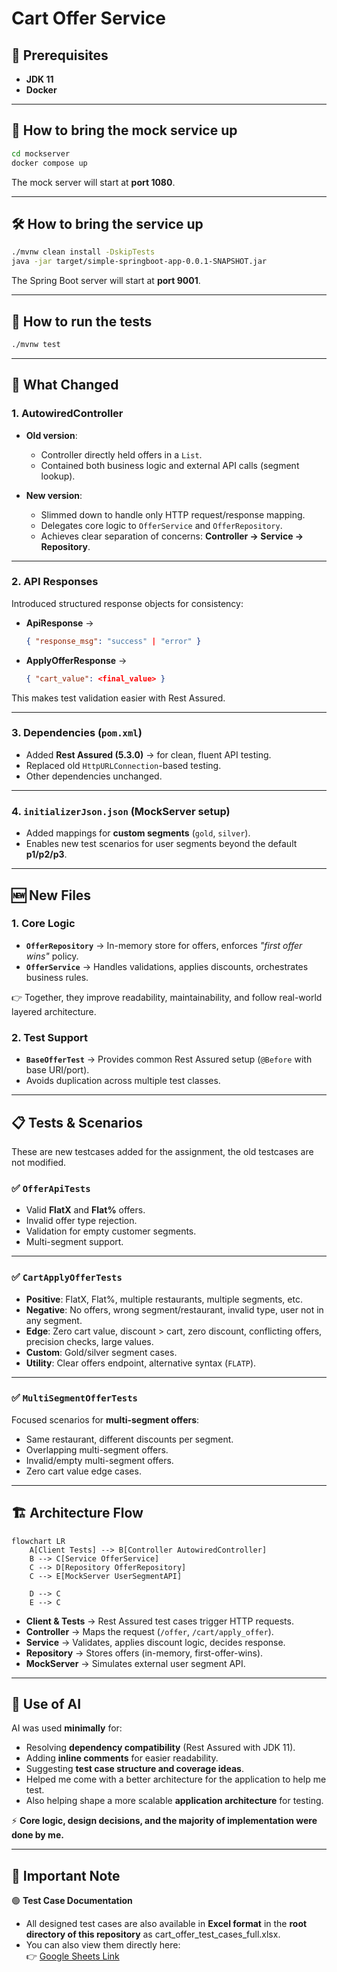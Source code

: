 # Cart Offer Service

## 📌 Prerequisites
- **JDK 11**  
- **Docker**  

---

## 🚀 How to bring the mock service up
```bash
cd mockserver  
docker compose up
````

The mock server will start at **port 1080**.

---

## 🛠️ How to bring the service up

```bash
./mvnw clean install -DskipTests  
java -jar target/simple-springboot-app-0.0.1-SNAPSHOT.jar
```

The Spring Boot server will start at **port 9001**.

---

## 🧪 How to run the tests

```bash
./mvnw test
```

---

## 🔄 What Changed

### 1. AutowiredController

* **Old version**:

    * Controller directly held offers in a `List`.
    * Contained both business logic and external API calls (segment lookup).

* **New version**:

    * Slimmed down to handle only HTTP request/response mapping.
    * Delegates core logic to `OfferService` and `OfferRepository`.
    * Achieves clear separation of concerns: **Controller → Service → Repository**.

---

### 2. API Responses

Introduced structured response objects for consistency:

* **ApiResponse** →

  ```json
  { "response_msg": "success" | "error" }
  ```
* **ApplyOfferResponse** →

  ```json
  { "cart_value": <final_value> }
  ```

This makes test validation easier with Rest Assured.

---

### 3. Dependencies (`pom.xml`)

* Added **Rest Assured (5.3.0)** → for clean, fluent API testing.
* Replaced old `HttpURLConnection`-based testing.
* Other dependencies unchanged.

---

### 4. `initializerJson.json` (MockServer setup)

* Added mappings for **custom segments** (`gold`, `silver`).
* Enables new test scenarios for user segments beyond the default **p1/p2/p3**.

---

## 🆕 New Files

### 1. Core Logic

* **`OfferRepository`** → In-memory store for offers, enforces *"first offer wins"* policy.
* **`OfferService`** → Handles validations, applies discounts, orchestrates business rules.

👉 Together, they improve readability, maintainability, and follow real-world layered architecture.

### 2. Test Support

* **`BaseOfferTest`** → Provides common Rest Assured setup (`@Before` with base URI/port).
* Avoids duplication across multiple test classes.

---

## 📋 Tests & Scenarios

These are new testcases added for the assignment, the old testcases are not modified.

### ✅ `OfferApiTests`

* Valid **FlatX** and **Flat%** offers.
* Invalid offer type rejection.
* Validation for empty customer segments.
* Multi-segment support.

---

### ✅ `CartApplyOfferTests`

* **Positive**: FlatX, Flat%, multiple restaurants, multiple segments, etc.
* **Negative**: No offers, wrong segment/restaurant, invalid type, user not in any segment.
* **Edge**: Zero cart value, discount > cart, zero discount, conflicting offers, precision checks, large values.
* **Custom**: Gold/silver segment cases.
* **Utility**: Clear offers endpoint, alternative syntax (`FLATP`).

---

### ✅ `MultiSegmentOfferTests`

Focused scenarios for **multi-segment offers**:

* Same restaurant, different discounts per segment.
* Overlapping multi-segment offers.
* Invalid/empty multi-segment offers.
* Zero cart value edge cases.

---

## 🏗️ Architecture Flow

```mermaid
flowchart LR
    A[Client Tests] --> B[Controller AutowiredController]
    B --> C[Service OfferService]
    C --> D[Repository OfferRepository]
    C --> E[MockServer UserSegmentAPI]

    D --> C
    E --> C
```

* **Client & Tests** → Rest Assured test cases trigger HTTP requests.
* **Controller** → Maps the request (`/offer`, `/cart/apply_offer`).
* **Service** → Validates, applies discount logic, decides response.
* **Repository** → Stores offers (in-memory, first-offer-wins).
* **MockServer** → Simulates external user segment API.

---

## 🤖 Use of AI

AI was used **minimally** for:

* Resolving **dependency compatibility** (Rest Assured with JDK 11).
* Adding **inline comments** for easier readability.
* Suggesting **test case structure and coverage ideas**.
* Helped me come with a better architecture for the application to help me test.
* Also helping shape a more scalable **application architecture** for testing.

⚡ **Core logic, design decisions, and the majority of implementation were done by me.**

---

## 📌 Important Note

🟢 **Test Case Documentation**
- All designed test cases are also available in **Excel format** in the **root directory of this repository** as cart_offer_test_cases_full.xlsx.
- You can also view them directly here:  
  👉 [Google Sheets Link](https://docs.google.com/spreadsheets/d/1vmC7TW8D3_5ttIgcpcY-HjxOYyj_ElRNpgACUw17l68/edit?usp=sharing)  
